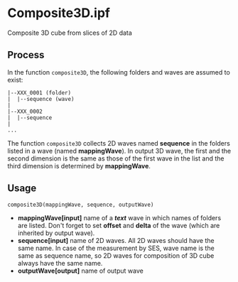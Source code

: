 # Composite3D.ipf
Composite 3D cube from slices of 2D data

## Process
In the function ```composite3D```, the following folders and waves are assumed to exist:
```
|--XXX_0001 (folder)
|  |--sequence (wave) 
|
|--XXX_0002
|  |--sequence
|
...
```
The function ```composite3D``` collects 2D waves named **sequence** in the folders listed in a wave (named **mappingWave**). In output 3D wave, the first and the second dimension is the same as those of the first wave in the list and the third dimension is determined by **mappingWave**.

## Usage
```
composite3D(mappingWave, sequence, outputWave)
```
- **mappingWave[input]** name of a ***text*** wave in which names of folders are listed. Don't forget to set **offset** and **delta** of the wave (which are inherited by output wave).
- **sequence[input]** name of 2D waves. All 2D waves should have the same name. In case of the measurement by SES, wave name is the same as sequence name, so 2D waves for composition of 3D cube always have the same name.
- **outputWave[output]** name of output wave
